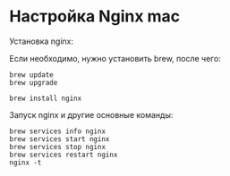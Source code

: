 # Настройка Nginx mac

Установка nginx:

Если необходимо, нужно установить brew, после чего:

```shell
brew update
brew upgrade

brew install nginx
```

Запуск nginx и другие основные команды:

```shell
brew services info nginx
brew services start nginx
brew services stop nginx
brew services restart nginx
nginx -t
```
